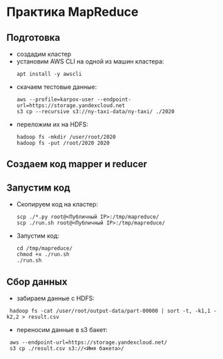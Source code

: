 # Практика MapReduce

## Подготовка

* создадим кластер 
* установим AWS CLI на одной из машин кластера:
  ```shell
  apt install -y awscli
  ```
* скачаем тестовые данные:
  ```shell
  aws --profile=karpov-user --endpoint-url=https://storage.yandexcloud.net
  s3 cp --recursive s3://ny-taxi-data/ny-taxi/ ./2020
  ```
* переложим их на HDFS:
  ```shell
  hadoop fs -mkdir /user/root/2020
  hadoop fs -put /root/2020 2020
  ```  
## Создаем код mapper и reducer
## Запустим код
* Скопируем код на кластер:
  ```shell
  scp ./*.py root@<Публичный IP>:/tmp/mapreduce/
  scp ./run.sh root@<Публичный IP>:/tmp/mapreduce/
  ```
* Запустим код:
  ```shell
  cd /tmp/mapreduce/
  chmod +x ./run.sh
  ./run.sh 
  ```
## Сбор данных
* забираем данные с HDFS:
```shell
 hadoop fs -cat /user/root/output-data/part-00000 | sort -t, -k1,1 -k2,2 > result.csv
  ```
* переносим данные в s3 бакет:
```shell
 aws --endpoint-url=https://storage.yandexcloud.net/
 s3 cp ./result.csv s3://<Имя бакета>/
  ```

